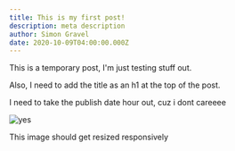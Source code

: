 ```yaml
---
title: This is my first post!
description: meta description
author: Simon Gravel
date: 2020-10-09T04:00:00.000Z
---
```


This is a temporary post, I'm just testing stuff out.

Also, I need to add the title as an h1 at the top of the post.

I need to take the publish date hour out, cuz i dont careeee

![yes](/img/img_0292.webp?nf_resize=smartcrop&w=400 "test")

This image should get resized responsively
